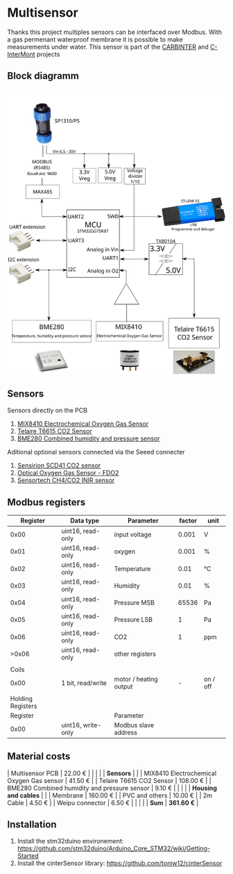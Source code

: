 # Multisensor

Thanks this project multiples sensors can be interfaced over Modbus. With a gas permenant waterproof membrane it is possible to make measurements under water.
This sensor is part of the [CARBINTER](https://www.creaf.cat/perturbations-carbon-cycle-high-mountain-watersheds-under-more-intermittent-hydrology) and [C-InterMont](https://www.creaf.cat/impact-climate-enhanced-hydrological-intermittency-carbon-cycle-high-mountain-watersheds) projects

## Block diagramm

<img src="https://raw.githubusercontent.com/toniw12/multisensor/main/hardware/Block%20diagramm.svg">

## Sensors
Sensors directly on the PCB
1. [MIX8410 Electrochemical Oxygen Gas Sensor](https://wiki.seeedstudio.com/Grove-Gas_Sensor-O2-MIX8410/)
1. [Telaire T6615 CO2 Sensor](https://www.amphenol-sensors.com/en/telaire/co2/525-co2-sensor-modules/319-t6615)
1. [BME280 Combined humidity and pressure sensor](https://www.bosch-sensortec.com/products/environmental-sensors/humidity-sensors-bme280/)

Aditional optional sensors connected via the Seeed connecter
1. [Sensirion SCD41 CO2 sensor](https://sensirion.com/products/catalog/SCD41/)
1. [Optical Oxygen Gas Sensor - FDO2](https://www.pyroscience.com/en/products/all-meters/fdo2)
1. [Sensortech CH4/CO2 INIR sensor](https://www.mouser.com/catalog/specsheets/Amphenol_11212018_DS-0229%20(INIR%20Datasheet)%20V8%20October%202018.pdf)


## Modbus registers

| Register          | Data type          | Parameter              | factor | unit     |
| ----------------- | ------------------ | ---------------------- | ------ | -------- |
| 0x00              | uint16, read-only  | input voltage          | 0.001  | V        |
| 0x01              | uint16, read-only  | oxygen                 | 0.001  | %        |
| 0x02              | uint16, read-only  | Temperature            | 0.01   | °C       |
| 0x03              | uint16, read-only  | Humidity               | 0.01   | %        |
| 0x04              | uint16, read-only  | Pressure MSB           | 65536  | Pa       |
| 0x05              | uint16, read-only  | Pressure LSB           | 1      | Pa       |
| 0x06              | uint16, read-only  | CO2                    | 1      | ppm      |
| \>0x06            | uint16, read-only  | other registers        |        |          |
|                   |                    |                        |        |          |
| Coils             |                    |                        |        |          |
| 0x00              | 1 bit, read/write  | motor / heating output | \-     | on / off |
|                   |                    |                        |        |          |
| Holding Registers |                    |                        |        |          |
| Register          |                    | Parameter              |        |          |
| 0x00              | uint16, write-only | Modbus slave address   |        |          |

## Material costs

| Multisensor PCB                              | 22.00 €      |
|                                              |              |
| **Sensors**                                  |              |
| MIX8410 Electrochemical Oxygen Gas sensor    | 41.50 €      |
| Telaire T6615 CO2 Sensor                     | 108.00 €     |
| BME280 Combined humidity and pressure sensor | 9.10 €       |
|                                              |              |
| **Housing and cables**                       |              |
| Membrane                                     | 160.00 €     |
| PVC and others                               | 10.00 €      |
| 2m Cable                                     | 4.50 €       |
| Weipu connector                              | 6.50 €       |
|                                              |              |
| **Sum**                                      | **361.60 €** |

## Installation

1. Install the stm32duino environement: https://github.com/stm32duino/Arduino_Core_STM32/wiki/Getting-Started
2. Install the cinterSensor library: https://github.com/toniw12/cinterSensor
